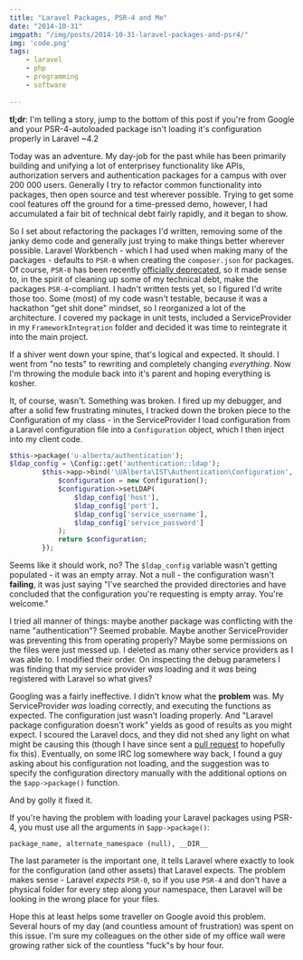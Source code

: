 ```yaml
---
title: "Laravel Packages, PSR-4 and Me"
date: "2014-10-31"
imgpath: "/img/posts/2014-10-31-laravel-packages-and-psr4/"
img: 'code.png'
tags:
    - laravel
    - php
    - programming
    - software
   
---
```

**tl;dr**: I'm telling a story, jump to the bottom of this post if you're from Google and your PSR-4-autoloaded package isn't loading it's configuration properly in Laravel ~4.2

Today was an adventure. My day-job for the past while has been primarily building and unifying a lot of enterprisey functionality like APIs, authorization servers and authentication packages for a campus with over 200 000 users. Generally I try to refactor common functionality into packages, then open source and test wherever possible. Trying to get some cool features off the ground for a time-pressed demo, however, I had accumulated a fair bit of technical debt fairly rapidly, and it began to show.

So I set about refactoring the packages I'd written, removing some of the janky demo code and generally just trying to make things better wherever possible. Laravel Workbench - which I had used when making many of the packages - defaults to `PSR-0` when creating the `composer.json` for packages.  Of course, `PSR-0` has been recently [officially deprecated](https://github.com/php-fig/fig-standards/commit/master), so it made sense to, in the spirit of cleaning up some of my technical debt, make the packages `PSR-4`-compliant. I hadn't written tests yet, so I figured I'd write those too. Some (most) of my code wasn't testable, because it was a hackathon "get shit done" mindset, so I reorganized a lot of the architecture. I covered my package in unit tests, included a ServiceProvider in my `FrameworkIntegration` folder and decided it was time to reintegrate it into the main project.

If a shiver went down your spine, that's logical and expected. It should. I went from "no tests" to rewriting and completely changing *everything*. Now I'm throwing the module back into it's parent and hoping everything is kosher. 

It, of course, wasn't. Something was broken. I fired up my debugger, and after a solid few frustrating minutes, I tracked down the broken piece to the Configuration of my class - in the ServiceProvider I load configuration from a Laravel configuration file into a `Configuration` object, which I then inject into my client code.

```php
$this->package('u-alberta/authentication');
$ldap_config = \Config::get('authentication::ldap');
        $this->app->bind('\UAlberta\IST\Authentication\Configuration', function() use ($ldap_config) {
            $configuration = new Configuration();
            $configuration->setLDAP(
                $ldap_config['host'],
                $ldap_config['port'],
                $ldap_config['service_username'],
                $ldap_config['service_password']
            );
            return $configuration;
        });
```

Seems like it should work, no? The `$ldap_config` variable wasn't getting populated - it was an empty array. Not a null - the configuration wasn't **failing**, it was just saying "I've searched the provided directories and have concluded that the configuration you're requesting is empty array. You're welcome."

I tried all manner of things: maybe another package was conflicting with the name "authentication"? Seemed probable. Maybe another ServiceProvider was preventing this from operating properly? Maybe some permissions on the files were just messed up. I deleted as many other service providers as I was able to. I modified their order. On inspecting the debug parameters I was finding that my service provider *was* loading and it *was* being registered with Laravel so what gives?

Googling was a fairly ineffective. I didn't know what the **problem** was. My ServiceProvider *was* loading correctly, and executing the functions as expected. The configuration just wasn't loading properly. And "Laravel package configuration doesn't work" yields as good of results as you might expect. I scoured the Laravel docs, and they did not shed any light on what might be causing this (though I have since sent a [pull request](https://github.com/laravel/docs/pull/964) to hopefully fix this). Eventually, on some IRC log somewhere way back, I found a guy asking about his configuration not loading, and the suggestion was to specify the configuration directory manually with the additional options on the `$app->package()` function.

And by golly it fixed it.

If you're having the problem with loading your Laravel packages using PSR-4, you must use all the arguments in `$app->package()`:

`package_name, alternate_namespace (null), __DIR__`

The last parameter is the important one, it tells Laravel where exactly to look for the configuration (and other assets) that Laravel expects. The problem makes sense - Laravel *expects* `PSR-0`, so if you use `PSR-4` and don't have a physical folder for every step along your namespace, then Laravel will be looking in the wrong place for your files.

Hope this at least helps some traveller on Google avoid this problem. Several hours of my day (and countless amount of frustration) was spent on this issue. I'm sure my colleagues on the other side of my office wall were growing rather sick of the countless "fuck"s by hour four. 
